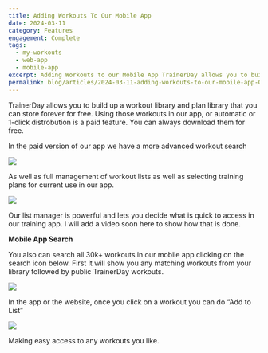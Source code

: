 ```yaml
---
title: Adding Workouts To Our Mobile App
date: 2024-03-11
category: Features
engagement: Complete
tags:
  - my-workouts
  - web-app
  - mobile-app
excerpt: Adding Workouts to our Mobile App TrainerDay allows you to build up a workout library and plan library that you can store forever for free. Using...
permalink: blog/articles/2024-03-11-adding-workouts-to-our-mobile-app-03555e2f7d6e
---
```

TrainerDay allows you to build up a workout library and plan library that you can store forever for free. Using those workouts in our app, or automatic or 1-click distrobution is a paid feature. You can always download them for free.

In the paid version of our app we have a more advanced workout search

![](https://shared-web.s3.amazonaws.com/blog/images/2024-03-11KdIuUp5V-Hcr3Xhdl-bcw.png)

As well as full management of workout lists as well as selecting training plans for current use in our app.

![](https://shared-web.s3.amazonaws.com/blog/images/2024-03-15Sl3Erf0b_Ae3N4fUCN-Bg.png)

Our list manager is powerful and lets you decide what is quick to access in our training app. I will add a video soon here to show how that is done.

**Mobile App Search**

You also can search all 30k+ workouts in our mobile app clicking on the search icon below. First it will show you any matching workouts from your library followed by public TrainerDay workouts.

![](https://shared-web.s3.amazonaws.com/blog/images/2024-03-1MFYkCSe2xvDcrF3nePb-sg.png)

In the app or the website, once you click on a workout you can do “Add to List”

![](https://shared-web.s3.amazonaws.com/blog/images/2024-03-1UO6tta0GcD637qqkBGVJRA.png)

Making easy access to any workouts you like.
